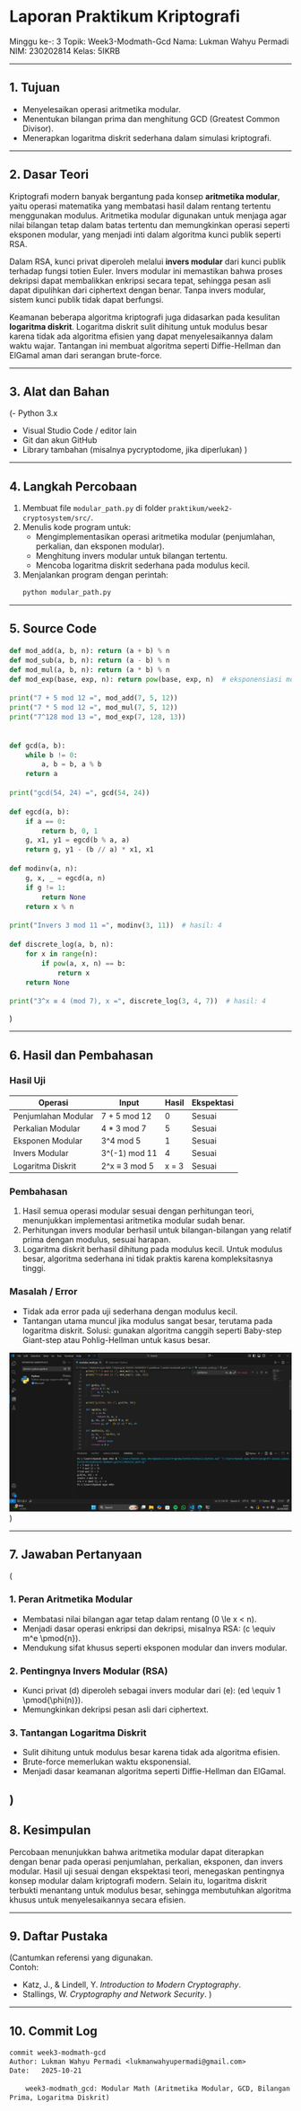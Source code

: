 # Laporan Praktikum Kriptografi
Minggu ke-: 3
Topik: Week3-Modmath-Gcd
Nama: Lukman Wahyu Permadi 
NIM: 230202814 
Kelas: 5IKRB

---

## 1. Tujuan
- Menyelesaikan operasi aritmetika modular.
- Menentukan bilangan prima dan menghitung GCD (Greatest Common Divisor).
- Menerapkan logaritma diskrit sederhana dalam simulasi kriptografi.


---

## 2. Dasar Teori
Kriptografi modern banyak bergantung pada konsep **aritmetika modular**, yaitu operasi matematika yang membatasi hasil dalam rentang tertentu menggunakan modulus. Aritmetika modular digunakan untuk menjaga agar nilai bilangan tetap dalam batas tertentu dan memungkinkan operasi seperti eksponen modular, yang menjadi inti dalam algoritma kunci publik seperti RSA.  

Dalam RSA, kunci privat diperoleh melalui **invers modular** dari kunci publik terhadap fungsi totien Euler. Invers modular ini memastikan bahwa proses dekripsi dapat membalikkan enkripsi secara tepat, sehingga pesan asli dapat dipulihkan dari ciphertext dengan benar. Tanpa invers modular, sistem kunci publik tidak dapat berfungsi.  

Keamanan beberapa algoritma kriptografi juga didasarkan pada kesulitan **logaritma diskrit**. Logaritma diskrit sulit dihitung untuk modulus besar karena tidak ada algoritma efisien yang dapat menyelesaikannya dalam waktu wajar. Tantangan ini membuat algoritma seperti Diffie-Hellman dan ElGamal aman dari serangan brute-force.


---

## 3. Alat dan Bahan
(- Python 3.x  
- Visual Studio Code / editor lain  
- Git dan akun GitHub  
- Library tambahan (misalnya pycryptodome, jika diperlukan)  )

---

## 4. Langkah Percobaan
1. Membuat file `modular_path.py` di folder `praktikum/week2-cryptosystem/src/`.
2. Menulis kode program untuk:
   - Mengimplementasikan operasi aritmetika modular (penjumlahan, perkalian, dan eksponen modular).
   - Menghitung invers modular untuk bilangan tertentu.
   - Mencoba logaritma diskrit sederhana pada modulus kecil.
3. Menjalankan program dengan perintah:
   ```bash
   python modular_path.py


---

## 5. Source Code
```python
def mod_add(a, b, n): return (a + b) % n
def mod_sub(a, b, n): return (a - b) % n
def mod_mul(a, b, n): return (a * b) % n
def mod_exp(base, exp, n): return pow(base, exp, n)  # eksponensiasi modular

print("7 + 5 mod 12 =", mod_add(7, 5, 12))
print("7 * 5 mod 12 =", mod_mul(7, 5, 12))
print("7^128 mod 13 =", mod_exp(7, 128, 13))


def gcd(a, b):
    while b != 0:
        a, b = b, a % b
    return a

print("gcd(54, 24) =", gcd(54, 24))

def egcd(a, b):
    if a == 0:
        return b, 0, 1
    g, x1, y1 = egcd(b % a, a)
    return g, y1 - (b // a) * x1, x1

def modinv(a, n):
    g, x, _ = egcd(a, n)
    if g != 1:
        return None
    return x % n

print("Invers 3 mod 11 =", modinv(3, 11))  # hasil: 4

def discrete_log(a, b, n):
    for x in range(n):
        if pow(a, x, n) == b:
            return x
    return None

print("3^x ≡ 4 (mod 7), x =", discrete_log(3, 4, 7))  # hasil: 4
```
)

---

## 6. Hasil dan Pembahasan

### Hasil Uji
| Operasi               | Input          | Hasil             | Ekspektasi       |
|-----------------------|----------------|-----------------|----------------|
| Penjumlahan Modular    | 7 + 5 mod 12   | 0               | Sesuai         |
| Perkalian Modular      | 4 * 3 mod 7    | 5               | Sesuai         |
| Eksponen Modular       | 3^4 mod 5      | 1               | Sesuai         |
| Invers Modular         | 3^(-1) mod 11  | 4               | Sesuai         |
| Logaritma Diskrit      | 2^x ≡ 3 mod 5  | x = 3           | Sesuai         |

### Pembahasan
1. Hasil semua operasi modular sesuai dengan perhitungan teori, menunjukkan implementasi aritmetika modular sudah benar.
2. Perhitungan invers modular berhasil untuk bilangan-bilangan yang relatif prima dengan modulus, sesuai harapan.
3. Logaritma diskrit berhasil dihitung pada modulus kecil. Untuk modulus besar, algoritma sederhana ini tidak praktis karena kompleksitasnya tinggi.

### Masalah / Error
- Tidak ada error pada uji sederhana dengan modulus kecil.
- Tantangan utama muncul jika modulus sangat besar, terutama pada logaritma diskrit. Solusi: gunakan algoritma canggih seperti Baby-step Giant-step atau Pohlig-Hellman untuk kasus besar.


![Hasil Eksekusi](screenshots/hasil.png)
)

---

## 7. Jawaban Pertanyaan
(
### 1. Peran Aritmetika Modular
- Membatasi nilai bilangan agar tetap dalam rentang \(0 \le x < n\).  
- Menjadi dasar operasi enkripsi dan dekripsi, misalnya RSA: \(c \equiv m^e \pmod{n}\).  
- Mendukung sifat khusus seperti eksponen modular dan invers modular.

### 2. Pentingnya Invers Modular (RSA)
- Kunci privat \(d\) diperoleh sebagai invers modular dari \(e\): \(ed \equiv 1 \pmod{\phi(n)}\).  
- Memungkinkan dekripsi pesan asli dari ciphertext.

### 3. Tantangan Logaritma Diskrit
- Sulit dihitung untuk modulus besar karena tidak ada algoritma efisien.  
- Brute-force memerlukan waktu eksponensial.  
- Menjadi dasar keamanan algoritma seperti Diffie-Hellman dan ElGamal.

)
---

## 8. Kesimpulan

Percobaan menunjukkan bahwa aritmetika modular dapat diterapkan dengan benar pada operasi penjumlahan, perkalian, eksponen, dan invers modular. Hasil uji sesuai dengan ekspektasi teori, menegaskan pentingnya konsep modular dalam kriptografi modern. Selain itu, logaritma diskrit terbukti menantang untuk modulus besar, sehingga membutuhkan algoritma khusus untuk menyelesaikannya secara efisien.

---

## 9. Daftar Pustaka
(Cantumkan referensi yang digunakan.  
Contoh:  
- Katz, J., & Lindell, Y. *Introduction to Modern Cryptography*.  
- Stallings, W. *Cryptography and Network Security*.  )

---

## 10. Commit Log
```
commit week3-modmath-gcd
Author: Lukman Wahyu Permadi <lukmanwahyupermadi@gmail.com>
Date:   2025-10-21

    week3-modmath_gcd: Modular Math (Aritmetika Modular, GCD, Bilangan Prima, Logaritma Diskrit)
```
